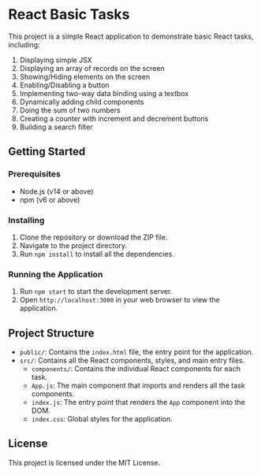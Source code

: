 # React Basic Tasks

This project is a simple React application to demonstrate basic React tasks, including:

1. Displaying simple JSX
2. Displaying an array of records on the screen
3. Showing/Hiding elements on the screen
4. Enabling/Disabling a button
5. Implementing two-way data binding using a textbox
6. Dynamically adding child components
7. Doing the sum of two numbers
8. Creating a counter with increment and decrement buttons
9. Building a search filter

## Getting Started

### Prerequisites

- Node.js (v14 or above)
- npm (v6 or above)

### Installing

1. Clone the repository or download the ZIP file.
2. Navigate to the project directory.
3. Run `npm install` to install all the dependencies.

### Running the Application

1. Run `npm start` to start the development server.
2. Open `http://localhost:3000` in your web browser to view the application.

## Project Structure

- `public/`: Contains the `index.html` file, the entry point for the application.
- `src/`: Contains all the React components, styles, and main entry files.
  - `components/`: Contains the individual React components for each task.
  - `App.js`: The main component that imports and renders all the task components.
  - `index.js`: The entry point that renders the `App` component into the DOM.
  - `index.css`: Global styles for the application.

## License

This project is licensed under the MIT License.
